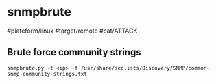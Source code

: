 # snmpbrute
#plateform/linux #target/remote #cat/ATTACK

## Brute force community strings
```
snmpbrute.py -t <ip> -f /usr/share/seclists/Discovery/SNMP/common-snmp-community-strings.txt
```
